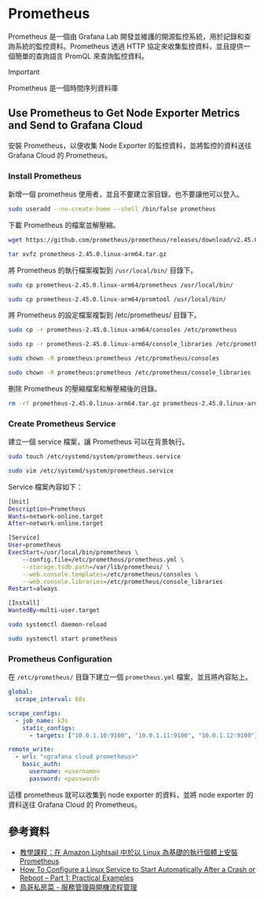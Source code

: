 # Prometheus

Prometheus 是一個由 Grafana Lab 開發並維護的開源監控系統，用於記錄和查詢系統的監控資料。Prometheus 透過 HTTP 協定來收集監控資料，並且提供一個簡單的查詢語言 PromQL 來查詢監控資料。

> [!IMPORTANT]
> Prometheus 是一個時間序列資料庫

## Use Prometheus to Get Node Exporter Metrics and Send to Grafana Cloud

安裝 Prometheus，以便收集 Node Exporter 的監控資料，並將監控的資料送往 Grafana Cloud 的 Prometheus。

### Install Prometheus

新增一個 prometheus 使用者，並且不要建立家目錄，也不要讓他可以登入。

```bash
sudo useradd --no-create-home --shell /bin/false prometheus
```

下載 Prometheus 的檔案並解壓縮。

```bash
wget https://github.com/prometheus/prometheus/releases/download/v2.45.0/prometheus-2.45.0.linux-arm64.tar.gz

tar xvfz prometheus-2.45.0.linux-arm64.tar.gz
```

將 Prometheus 的執行檔案複製到 `/usr/local/bin/` 目錄下。

```bash
sudo cp prometheus-2.45.0.linux-arm64/prometheus /usr/local/bin/

sudo cp prometheus-2.45.0.linux-arm64/promtool /usr/local/bin/
```

將 Prometheus 的設定檔案複製到 /etc/prometheus/ 目錄下。

```bash
sudo cp -r prometheus-2.45.0.linux-arm64/consoles /etc/prometheus

sudo cp -r prometheus-2.45.0.linux-arm64/console_libraries /etc/prometheus

sudo chown -R prometheus:prometheus /etc/prometheus/consoles

sudo chown -R prometheus:prometheus /etc/prometheus/console_libraries
```

刪除 Prometheus 的壓縮檔案和解壓縮後的目錄。

```bash
rm -rf prometheus-2.45.0.linux-arm64.tar.gz prometheus-2.45.0.linux-arm64
```

### Create Prometheus Service

建立一個 service 檔案，讓 Prometheus 可以在背景執行。

```bash
sudo touch /etc/systemd/system/prometheus.service

sudo vim /etc/systemd/system/prometheus.service
```

Service 檔案內容如下：

```bash
[Unit]
Description=Prometheus
Wants=network-online.target
After=network-online.target

[Service]
User=prometheus
ExecStart=/usr/local/bin/prometheus \
    --config.file=/etc/prometheus/prometheus.yml \
    --storage.tsdb.path=/var/lib/prometheus/ \
    --web.console.templates=/etc/prometheus/consoles \
    --web.console.libraries=/etc/prometheus/console_libraries
Restart=always

[Install]
WantedBy=multi-user.target
```

```bash
sudo systemctl daemon-reload

sudo systemctl start prometheus
```

### Prometheus Configuration

在 `/etc/prometheus/` 目錄下建立一個 `prometheus.yml` 檔案，並且將內容貼上。

```yaml
global:
  scrape_interval: 60s

scrape_configs:
  - job_name: k3s
    static_configs:
      - targets: ["10.0.1.10:9100", "10.0.1.11:9100", "10.0.1.12:9100"]

remote_write:
  - url: "<grafana cloud prometheus>"
    basic_auth:
      username: <username>
      password: <password>
```

這樣 prometheus 就可以收集到 node exporter 的資料，並將 node exporter 的資料送往 Grafana Cloud 的 Prometheus。

## 參考資料

- [教學課程：在 Amazon Lightsail 中於以 Linux 為基礎的執行個體上安裝 Prometheus](https://lightsail.aws.amazon.com/ls/docs/zh_tw/articles/amazon-lightsail-install-prometheus)
- [How To Configure a Linux Service to Start Automatically After a Crash or Reboot – Part 1: Practical Examples](https://www.digitalocean.com/community/tutorials/how-to-configure-a-linux-service-to-start-automatically-after-a-crash-or-reboot-part-1-practical-examples)
- [鳥哥私房菜 - 服務管理與開機流程管理](https://linux.vbird.org/linux_basic_train/centos7/unit13.php)
